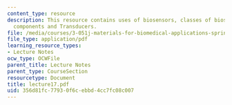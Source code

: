 ```yaml
---
content_type: resource
description: This resource contains uses of biosensors, classes of biosensors, Biosensor
  components and Transducers.
file: /media/courses/3-051j-materials-for-biomedical-applications-spring-2006/356d81fc77930f6cebbd4cc7fc08c007_lecture17.pdf
file_type: application/pdf
learning_resource_types:
- Lecture Notes
ocw_type: OCWFile
parent_title: Lecture Notes
parent_type: CourseSection
resourcetype: Document
title: lecture17.pdf
uid: 356d81fc-7793-0f6c-ebbd-4cc7fc08c007
---
```

